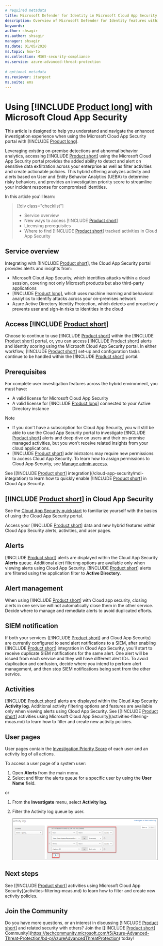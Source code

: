 ```yaml
---
# required metadata
title: Microsoft Defender for Identity in Microsoft Cloud App Security
description: Overview of Microsoft Defender for Identity features within Microsoft Cloud App Security.
keywords:
author: shsagir
ms.author: shsagir
manager: shsagir
ms.date: 01/05/2020
ms.topic: how-to
ms.collection: M365-security-compliance
ms.service: azure-advanced-threat-protection

# optional metadata
ms.reviewer: itargoet
ms.suite: ems
---
```


# Using [!INCLUDE [Product long](includes/product-long.md)] with Microsoft Cloud App Security

This article is designed to help you understand and navigate the enhanced investigation experience when using the Microsoft Cloud App Security portal with [!INCLUDE [Product long](includes/product-long.md)].

Leveraging existing on-premise detections and abnormal behavior analytics, accessing [!INCLUDE [Product short](includes/product-short.md)] using the Microsoft Cloud App Security portal provides the added ability to detect and alert on sensitive data exfiltration across your enterprise as well as filter activities and create actionable policies. This hybrid offering analyzes activity and alerts based on User and Entity Behavior Analytics (UEBA) to determine risky behaviors, and provides an  investigation priority score to streamline your incident response for compromised identities.

In this article you'll learn:

> [!div class="checklist"]
>
> - Service overview
> - New ways to access [!INCLUDE [Product short](includes/product-short.md)]
> - Licensing prerequisites
> - Where to find [!INCLUDE [Product short](includes/product-short.md)] tracked activities in Cloud App Security

## Service overview

Integrating with [!INCLUDE [Product short](includes/product-short.md)], the Cloud App Security portal provides alerts and insights from:

- Microsoft Cloud App Security, which identifies attacks within a cloud session, covering not only Microsoft products but also third-party applications
- [!INCLUDE [Product long](includes/product-long.md)], which uses machine learning and behavioral analytics to identify attacks across your on-premises network
- Azure Active Directory Identity Protection, which detects and proactively prevents user and sign-in risks to identities in the cloud

## Access [!INCLUDE [Product short](includes/product-short.md)]

Choose to continue to use [!INCLUDE [Product short](includes/product-short.md)] within the [!INCLUDE [Product short](includes/product-short.md)] portal, or, you can access [!INCLUDE [Product short](includes/product-short.md)] alerts and identity scoring using the Microsoft Cloud App Security portal. In either workflow, [!INCLUDE [Product short](includes/product-short.md)] set-up and configuration tasks continue to be handled within the [!INCLUDE [Product short](includes/product-short.md)] portal.

## Prerequisites

For complete user investigation features across the hybrid environment, you must have:

- A valid license for Microsoft Cloud App Security
- A valid license for [!INCLUDE [Product long](includes/product-long.md)] connected to your Active Directory instance

>[!NOTE]
>
> - If you don't have a subscription for Cloud App Security, you will still be able to use the Cloud App Security portal to investigate [!INCLUDE [Product short](includes/product-short.md)] alerts and deep dive on users and their on-premise managed activities, but you won't receive related insights from your cloud applications.
> - [!INCLUDE [Product short](includes/product-short.md)] administrators may require new permissions to access Cloud App Security. To learn how to assign permissions to Cloud App Security, see [Manage admin access](/cloud-app-security/manage-admins).

See [[!INCLUDE [Product short](includes/product-short.md)] integration](/cloud-app-security/mdi-integration) to learn how to quickly enable [!INCLUDE [Product short](includes/product-short.md)] in Cloud App Security.

## [!INCLUDE [Product short](includes/product-short.md)] in Cloud App Security

See the [Cloud App Security quickstart](/cloud-app-security/getting-started-with-cloud-app-security) to familiarize yourself with the basics of using the Cloud App Security portal.

Access your [!INCLUDE [Product short](includes/product-short.md)] data and new hybrid features within Cloud App Security alerts, activities, and user pages.

## Alerts

[!INCLUDE [Product short](includes/product-short.md)] alerts are displayed within the Cloud App Security **Alerts** queue. Additional alert filtering options are available only when viewing alerts using Cloud App Security. [!INCLUDE [Product short](includes/product-short.md)] alerts are filtered using the application filter to **Active Directory**.

## Alert management

When using [!INCLUDE [Product short](includes/product-short.md)] with Cloud app security, closing alerts in one service will not automatically close them in the other service. Decide where to manage and remediate alerts to avoid duplicated efforts.

## SIEM notification

If both your services ([!INCLUDE [Product short](includes/product-short.md)] and Cloud App Security) are currently configured to send alert notifications to a SIEM, after enabling [!INCLUDE [Product short](includes/product-short.md)] integration in Cloud App Security, you'll start to receive duplicate SIEM notifications for the same alert. One alert will be issued from each service and they will have different alert IDs. To avoid duplication and confusion, decide where you intend to perform alert management, and then stop SIEM notifications being sent from the other service.

## Activities

[!INCLUDE [Product short](includes/product-short.md)] alerts are displayed within the Cloud App Security **Activity log**. Additional activity filtering options and features are available only when viewing alerts using Cloud App Security. See [[!INCLUDE [Product short](includes/product-short.md)] activities using Microsoft Cloud App Security](activities-filtering-mcas.md) to learn how to filter and create new activity policies.

## User pages

User pages contain the [Investigation Priority Score](/cloud-app-security/tutorial-ueba) of each user and an activity log of all actions.

To access a user page of a system user:

1. Open **Alerts** from the main menu.
1. Select and filter the alerts queue for a specific user by using the **User Name** field.

 or

1. From the **Investigate** menu, select **Activity log**.
1. Filter the Activity log queue by user.

    ![Activity log](media/mcas-activity-filter.png)

## Next steps

See [[!INCLUDE [Product short](includes/product-short.md)] activities using Microsoft Cloud App Security](activities-filtering-mcas.md) to learn how to filter and create new activity policies.

## Join the Community

Do you have more questions, or an interest in discussing [!INCLUDE [Product short](includes/product-short.md)] and related security with others? Join the [[!INCLUDE [Product short](includes/product-short.md)] Community](https://techcommunity.microsoft.com/t5/Azure-Advanced-Threat-Protection/bd-p/AzureAdvancedThreatProtection) today!
